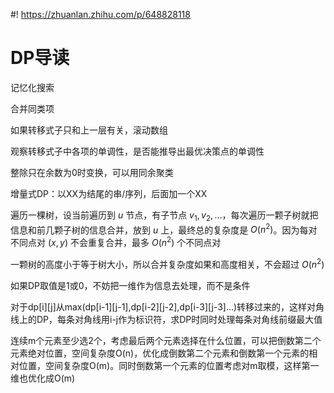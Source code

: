 #! https://zhuanlan.zhihu.com/p/648828118
# DP导读
记忆化搜索

合并同类项

如果转移式子只和上一层有关，滚动数组

观察转移式子中各项的单调性，是否能推导出最优决策点的单调性

整除只在余数为0时变换，可以用同余聚类

增量式DP：以XX为结尾的串/序列，后面加一个XX

遍历一棵树，设当前遍历到 $u$ 节点，有子节点 $v_1,v_2,...$，每次遍历一颗子树就把信息和前几颗子树的信息合并，放到 $u$ 上，最终总的复杂度是 $O(n^2)$。因为每对不同点对 $(x,y)$ 不会重复合并，最多 $O(n^2)$ 个不同点对

一颗树的高度小于等于树大小，所以合并复杂度如果和高度相关，不会超过 $O(n^2)$

如果DP取值是1或0，不妨把一维作为信息去处理，而不是条件

对于dp[i][j]从max(dp[i-1][j-1],dp[i-2][j-2],dp[i-3][j-3]...)转移过来的，这样对角线上的DP，每条对角线用i-j作为标识符，求DP时同时处理每条对角线前缀最大值

连续m个元素至少选2个，考虑最后两个元素选择在什么位置，可以把倒数第二个元素绝对位置，空间复杂度O(n)，优化成倒数第二个元素和倒数第一个元素的相对位置，空间复杂度O(m)。同时倒数第一个元素的位置考虑对m取模，这样第一维也优化成O(m)